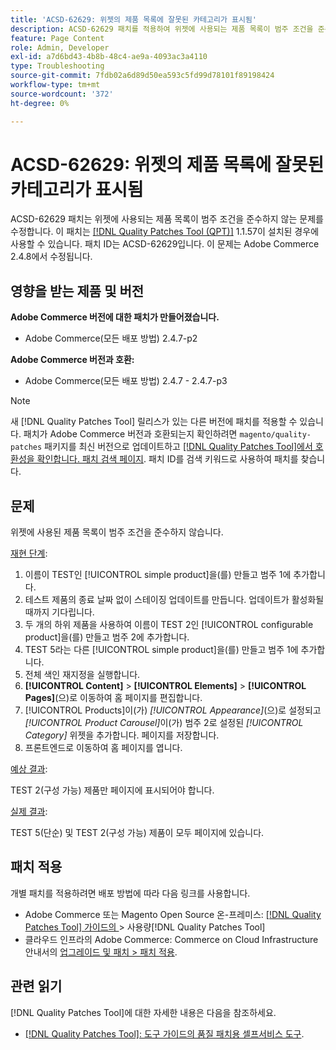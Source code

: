 ```yaml
---
title: 'ACSD-62629: 위젯의 제품 목록에 잘못된 카테고리가 표시됨'
description: ACSD-62629 패치를 적용하여 위젯에 사용되는 제품 목록이 범주 조건을 준수하지 않는 Adobe Commerce 문제를 해결합니다.
feature: Page Content
role: Admin, Developer
exl-id: a7d6bd43-4b8b-48c4-ae9a-4093ac3a4110
type: Troubleshooting
source-git-commit: 7fdb02a6d89d50ea593c5fd99d78101f89198424
workflow-type: tm+mt
source-wordcount: '372'
ht-degree: 0%

---
```


# ACSD-62629: 위젯의 제품 목록에 잘못된 카테고리가 표시됨

ACSD-62629 패치는 위젯에 사용되는 제품 목록이 범주 조건을 준수하지 않는 문제를 수정합니다. 이 패치는 [[!DNL Quality Patches Tool (QPT)]](/help/tools/quality-patches-tool/quality-patches-tool-to-self-serve-quality-patches.md) 1.1.57이 설치된 경우에 사용할 수 있습니다. 패치 ID는 ACSD-62629입니다. 이 문제는 Adobe Commerce 2.4.8에서 수정됩니다.

## 영향을 받는 제품 및 버전

**Adobe Commerce 버전에 대한 패치가 만들어졌습니다.**

* Adobe Commerce(모든 배포 방법) 2.4.7-p2

**Adobe Commerce 버전과 호환:**

* Adobe Commerce(모든 배포 방법) 2.4.7 - 2.4.7-p3

>[!NOTE]
>
>새 [!DNL Quality Patches Tool] 릴리스가 있는 다른 버전에 패치를 적용할 수 있습니다. 패치가 Adobe Commerce 버전과 호환되는지 확인하려면 `magento/quality-patches` 패키지를 최신 버전으로 업데이트하고 [[!DNL Quality Patches Tool]에서 호환성을 확인합니다. 패치 검색 페이지](https://experienceleague.adobe.com/tools/commerce-quality-patches/index.html). 패치 ID를 검색 키워드로 사용하여 패치를 찾습니다.

## 문제

위젯에 사용된 제품 목록이 범주 조건을 준수하지 않습니다.

<u>재현 단계</u>:

1. 이름이 TEST인 [!UICONTROL simple product]을(를) 만들고 범주 1에 추가합니다.
1. 테스트 제품의 종료 날짜 없이 스테이징 업데이트를 만듭니다. 업데이트가 활성화될 때까지 기다립니다.
1. 두 개의 하위 제품을 사용하여 이름이 TEST 2인 [!UICONTROL configurable product]을(를) 만들고 범주 2에 추가합니다.
1. TEST 5라는 다른 [!UICONTROL simple product]을(를) 만들고 범주 1에 추가합니다.
1. 전체 색인 재지정을 실행합니다.
1. **[!UICONTROL Content]** > **[!UICONTROL Elements]** > **[!UICONTROL Pages]**(으)로 이동하여 홈 페이지를 편집합니다.
1. [!UICONTROL Products]이(가) *[!UICONTROL Appearance]*(으)로 설정되고 *[!UICONTROL Product Carousel]*&#x200B;이(가) 범주 2로 설정된 *[!UICONTROL Category]* 위젯을 추가합니다. 페이지를 저장합니다.
1. 프론트엔드로 이동하여 홈 페이지를 엽니다.

<u>예상 결과</u>:

TEST 2(구성 가능) 제품만 페이지에 표시되어야 합니다.

<u>실제 결과</u>:

TEST 5(단순) 및 TEST 2(구성 가능) 제품이 모두 페이지에 있습니다.

## 패치 적용

개별 패치를 적용하려면 배포 방법에 따라 다음 링크를 사용합니다.

* Adobe Commerce 또는 Magento Open Source 온-프레미스: [[!DNL Quality Patches Tool]  가이드의 ](/help/tools/quality-patches-tool/usage.md)> 사용량[!DNL Quality Patches Tool]
* 클라우드 인프라의 Adobe Commerce: Commerce on Cloud Infrastructure 안내서의 [업그레이드 및 패치 > 패치 적용](https://experienceleague.adobe.com/docs/commerce-cloud-service/user-guide/develop/upgrade/apply-patches.html).


## 관련 읽기

[!DNL Quality Patches Tool]에 대한 자세한 내용은 다음을 참조하세요.

* [[!DNL Quality Patches Tool]: 도구 가이드의 품질 패치용 셀프서비스 도구](/help/tools/quality-patches-tool/quality-patches-tool-to-self-serve-quality-patches.md).

